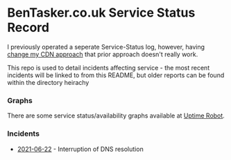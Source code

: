 BenTasker.co.uk Service Status Record
========================================

I previously operated a seperate Service-Status log, however, having [change my CDN approach](https://www.bentasker.co.uk/blog/privacy/730-updated-privacy-policy) that prior approach doesn't really work.

This repo is used to detail incidents affecting service - the most recent incidents will be linked to from this README, but older reports can be found within the directory heirachy


### Graphs

There are some service status/availability graphs available at [Uptime Robot](https://stats.uptimerobot.com/r7L56IAvO5).



### Incidents

* [2021-06-22](incidents/2021/20210622.txt.md) - Interruption of DNS resolution


